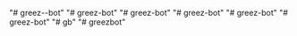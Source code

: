"# greez--bot" 
"# greez-bot" 
"# greez-bot" 
"# greez-bot" 
"# greez-bot" 
"# greez-bot" 
"# gb" 
"# greezbot" 
